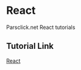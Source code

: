 # React
Parsclick.net React tutorials 

## Tutorial Link

[React](https://parsclick.net/lesson/%D8%B1%DB%8C-%D8%A7%DA%A9%D8%AA-%D8%AC%DB%8C-%D8%A7%D8%B3)
